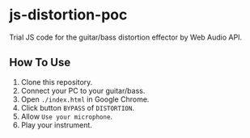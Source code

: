 # js-distortion-poc

Trial JS code for the guitar/bass distortion effector by Web Audio API.

## How To Use

1. Clone this repository.
2. Connect your PC to your guitar/bass.
3. Open `./index.html` in Google Chrome.
4. Click button `BYPASS` of `DISTORTION`.
5. Allow `Use your microphone`.
6. Play your instrument.
